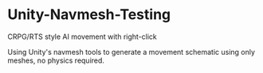 # Unity-Navmesh-Testing
CRPG/RTS style AI movement with right-click

Using Unity's navmesh tools to generate a movement schematic using only meshes, no physics required.
